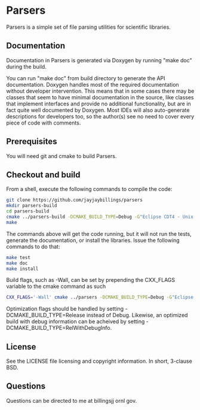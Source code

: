 # Parsers

Parsers is a simple set of file parsing utilities for scientific libraries.

## Documentation

Documentation in Parsers is generated via Doxygen by running "make doc" during the 
build. 

You can run "make doc" from build directory to generate the API documentation. Doxygen handles most of the required documentation without developer 
intervention. This means that in some cases there may be classes that seem to 
have minimal documentation in the source, like classes that implement interfaces 
and provide no additional functionality, but are in fact quite well documented 
by Doxygen. Most IDEs will also auto-generate descriptions for developers too, 
so the author(s) see no need to cover every piece of code with comments.

## Prerequisites
You will need git and cmake to build Parsers.

## Checkout and build

From a shell, execute the following commands to compile the code:


```bash
git clone https://github.com/jayjaybillings/parsers
mkdir parsers-build
cd parsers-build
cmake ../parsers-build -DCMAKE_BUILD_TYPE=Debug -G"Eclipse CDT4 - Unix Makefiles" -DCMAKE_ECLIPSE_VERSION=4.5
make
```

The commands above will get the code running, but it will not run the tests, generate the 
documentation, or install the libraries. Issue the following commands to do that:
```bash
make test
make doc
make install
```


Build flags, such as -Wall, can be set by prepending the CXX_FLAGS variable to 
the cmake command as such

```bash
CXX_FLAGS='-Wall' cmake ../parsers -DCMAKE_BUILD_TYPE=Debug -G"Eclipse CDT4 - Unix Makefiles" -DCMAKE_ECLIPSE_VERSION=4.5
```

Optimization flags should be handled by setting -DCMAKE_BUILD_TYPE=Release 
instead of Debug. Likewise, an optimized build with debug information can be 
acheived by setting -DCMAKE_BUILD_TYPE=RelWithDebugInfo.

## License

See the LICENSE file licensing and copyright information. In short, 3-clause BSD.

## Questions
Questions can be directed to me at billingsjj <at> ornl <dot> gov.
